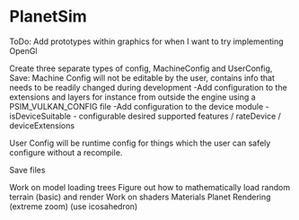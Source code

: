 # PlanetSim

ToDo:
Add prototypes within graphics for when I want to try implementing OpenGl

Create three separate types of config, MachineConfig and UserConfig, Save:
Machine Config will not be editable by the user, contains info that needs to be readily changed during development
-Add configuration to the extensions and layers for instance from outside the engine using a PSIM_VULKAN_CONFIG file
-Add configuration to the device module - isDeviceSuitable - configurable desired supported features / rateDevice  / deviceExtensions

User Config will be runtime config for things which the user can safely configure without a recompile.

Save files

Work on model loading trees
Figure out how to mathematically load random terrain (basic) and render
Work on shaders
Materials
Planet Rendering (extreme zoom) (use icosahedron)